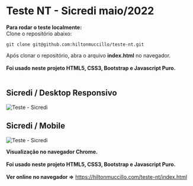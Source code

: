 # Teste NT - Sicredi maio/2022

<strong>Para rodar o teste localmente:</strong><br>
Clone o repositório abaixo:<br>
```
git clone git@github.com:hiltonmuccillo/teste-nt.git
```
Após clonar o repositório, abra o arquivo <strong>index.html</strong> no navegador.<br><br>
<strong>Foi usado neste projeto HTML5, CSS3, Bootstrap e Javascript Puro.</strong><br><br>

## Sicredi / Desktop Responsivo

![Teste - Sicredi](screen-sicredi.gif?raw=true "Teste NT - Sicredi")

## Sicredi / Mobile

![Teste - Sicredi](screen-sicredi-mobile.gif?raw=true "Teste NT - Sicredi")

<strong>Visualização no navegador Chrome.</strong><br><br>
<strong>Foi usado neste projeto HTML5, CSS3, Bootstrap e Javascript Puro.</strong><br><br>
<strong>Ver online no navegador =></strong> https://hiltonmuccillo.com/teste-nt/index.html
